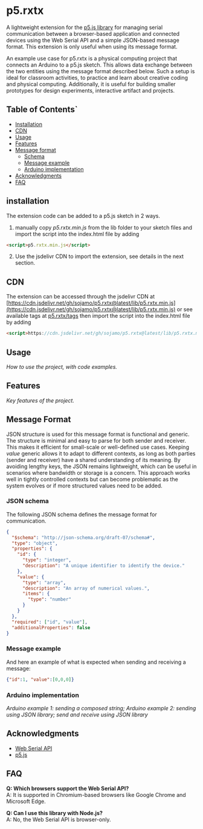 # p5.rxtx

A lightweight extension for the [p5.js library](https://p5js.org/) for managing serial communication between a browser-based application and connected devices using the Web Serial API and a simple JSON-based message format. This extension is only useful when using its message format.

An example use case for p5.rxtx is a physical computing project that connects an Arduino to a p5.js sketch. This allows data exchange between the two entities using the message format described below. Such a setup is ideal for classroom activities, to practice and learn about creative coding and physical computing. Additionally, it is useful for building smaller prototypes for design experiments, interactive artifact and projects.


## Table of Contents`

- [Installation](#installation)
- [CDN](#cdn)
- [Usage](#usage)
- [Features](#features)
- [Message format](#message-format)
  - [Schema](#schema)
  - [Message example](#message-example)
  - [Arduino implementation](#arduino-implementation)
- [Acknowledgments](#acknowledgments)
- [FAQ](#faq)

## installation

The extension code can be added to a p5.js sketch in 2 ways.

1. manually copy *p5.rxtx.min.js* from the lib folder to your sketch files and import the script into the index.html file by adding

```html
<script>p5.rxtx.min.js</script>
```
2. Use the jsdelivr CDN to import the extension, see details in the next section.

## CDN

The extension can be accessed through the jsdelivr CDN at [https://cdn.jsdelivr.net/gh/sojamo/p5.rxtx@latest/lib/p5.rxtx.min.js](https://cdn.jsdelivr.net/gh/sojamo/p5.rxtx@latest/lib/p5.rxtx.min.js) or see available tags at [p5.rxtx/tags](https://github.com/sojamo/p5.rxtx/tags) then import the script into the index.html file by adding

```html
<script>https://cdn.jsdelivr.net/gh/sojamo/p5.rxtx@latest/lib/p5.rxtx.min.js</script>

```

## Usage

*How to use the project, with code examples.*

## Features

*Key features of the project.*

## Message Format

JSON structure is used for this message format is functional and generic. The structure is minimal and easy to parse for both sender and receiver. This makes it efficient for small-scale or well-defined use cases. Keeping *value* generic allows it to adapt to different contexts, as long as both parties (sender and receiver) have a shared understanding of its meaning. By avoiding lengthy keys, the JSON remains lightweight, which can be useful in scenarios where bandwidth or storage is a concern. This approach works well in tightly controlled contexts but can become problematic as the system evolves or if more structured values need to be added.

### JSON schema
The following JSON schema defines the message format for communication.

```JSON
{
  "$schema": "http://json-schema.org/draft-07/schema#",
  "type": "object",
  "properties": {
    "id": {
      "type": "integer",
      "description": "A unique identifier to identify the device."
    },
    "value": {
      "type": "array",
      "description": "An array of numerical values.",
      "items": {
        "type": "number"
      }
    }
  },
  "required": ["id", "value"],
  "additionalProperties": false
}
```
### Message example

And here an example of what is expected when sending and receiving a message:

```JSON
{"id":1, "value":[0,0,0]}
```

### Arduino implementation

*Arduino example 1: sending a composed string; Arduino example 2: sending using JSON library; send and receive using JSON library*

## Acknowledgments

- [Web Serial API](https://developer.mozilla.org/en-US/docs/Web/API/Serial)
- [p5.js](https://p5js.org/)

## FAQ

**Q: Which browsers support the Web Serial API?**  
A: It is supported in Chromium-based browsers like Google Chrome and Microsoft Edge.

**Q: Can I use this library with Node.js?**  
A: No, the Web Serial API is browser-only.